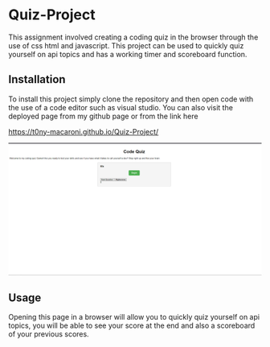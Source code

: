 # Quiz-Project

This assignment involved creating a coding quiz in the browser through the use of css html and javascript. This project can be used to quickly quiz yourself on api topics and has a working timer and scoreboard function. 

## Installation
To install this project simply clone the repository and then open code with the use of a code editor such as visual studio. You can also visit the deployed page from my github page or from the link here 


https://t0ny-macaroni.github.io/Quiz-Project/

![Alt text](assets/Screenshot_75.png)

## Usage

Opening this page in a browser will allow you to quickly quiz yourself on api topics, you will be able to see your score at the end and also a scoreboard of your previous scores.

